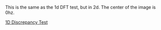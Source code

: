 This is the same as the 1d DFT test, but in 2d.  The center of the image is 0hz.

[1D Discrepancy Test](../../../_1d/tests/dft/page.md)  